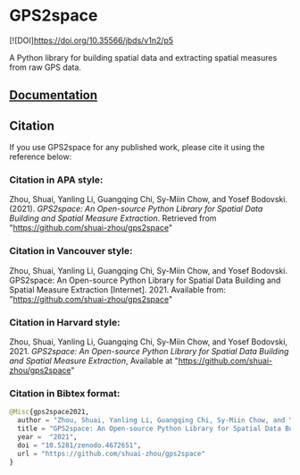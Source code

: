 # GPS2space 
[![DOI]https://doi.org/10.35566/jbds/v1n2/p5

A Python library for building spatial data and extracting spatial measures from raw GPS data.

## [Documentation](https://gps2space.readthedocs.io/en/latest/)

## Citation

If you use GPS2space for any published work, please cite it using the reference below:

### Citation in APA style:
Zhou, Shuai, Yanling Li, Guangqing Chi, Sy-Miin Chow, and Yosef Bodovski. (2021). *GPS2space: An Open-source Python Library for Spatial Data Building and Spatial Measure Extraction*. Retrieved from "https://github.com/shuai-zhou/gps2space"

### Citation in Vancouver style:
Zhou, Shuai, Yanling Li, Guangqing Chi, Sy-Miin Chow, and Yosef Bodovski. GPS2space: An Open-source Python Library for Spatial Data Building and Spatial Measure Extraction [Internet]. 2021. Available from: "https://github.com/shuai-zhou/gps2space"

### Citation in Harvard style:
Zhou, Shuai, Yanling Li, Guangqing Chi, Sy-Miin Chow, and Yosef Bodovski, 2021. *GPS2space: An Open-source Python Library for Spatial Data Building and Spatial Measure Extraction*, Available at "https://github.com/shuai-zhou/gps2space"

### Citation in Bibtex format:
```python
@Misc{gps2space2021,
  author = "Zhou, Shuai, Yanling Li, Guangqing Chi, Sy-Miin Chow, and Yosef Bodovski",
  title = "GPS2space: An Open-source Python Library for Spatial Data Building and Spatial Measure Extraction",
  year =  "2021",
  doi = "10.5281/zenodo.4672651",
  url = "https://github.com/shuai-zhou/gps2space"
}
```
